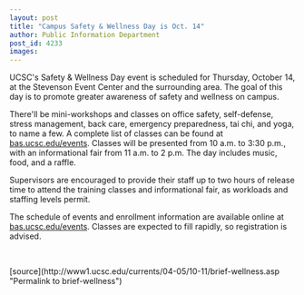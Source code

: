 ```yaml
---
layout: post
title: "Campus Safety & Wellness Day is Oct. 14"
author: Public Information Department
post_id: 4233
images:
---
```


<a name="content" id="content"></a>
<p>
  UCSC's Safety &amp; Wellness Day event is scheduled for Thursday, October 14, at the Stevenson Event Center and the surrounding area. The goal of this day is to promote greater awareness of safety and wellness on campus.
</p>
<p>
  There'll be mini-workshops and classes on office safety, self-defense, stress management, back care, emergency preparedness, tai chi, and yoga, to name a few. A complete list of classes can be found at <a href="http://bas.ucsc.edu/events/">bas.ucsc.edu/events</a>. Classes will be presented from 10 a.m. to 3:30 p.m., with an informational fair from 11 a.m. to 2 p.m. The day includes music, food, and a raffle.
</p>
<p>
  Supervisors are encouraged to provide their staff up to two hours of release time to attend the training classes and informational fair, as workloads and staffing levels permit.
</p>
<p>
  The schedule of events and enrollment information are available online at <a href="http://bas.ucsc.edu/events/">bas.ucsc.edu/events</a>. Classes are expected to fill rapidly, so registration is advised.
</p><br>
<form>

</form>
<p>

</p>
[source](http://www1.ucsc.edu/currents/04-05/10-11/brief-wellness.asp "Permalink to brief-wellness")
